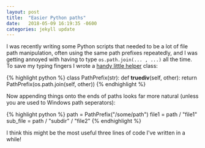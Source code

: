 ```yaml
---
layout: post
title:  "Easier Python paths"
date:   2018-05-09 16:19:35 -0600
categories: jekyll update
---
```


I was recently writing some Python scripts that needed to be a lot of file path
manipulation, often using the same path prefixes repeatedly, and I was getting
annoyed with having to type `os.path.join(... , ...)` all the time. To save my
typing fingers I wrote a [handy little helper](https://gist.github.com/nickovs/cec1e1624b47224e0492d17e30a2addb) class:

{% highlight python %}
class PathPrefix(str):
    def __truediv__(self, other):
        return PathPrefix(os.path.join(self, other))
{% endhighlight %}

Now appending things onto the ends of paths looks far more natural (unless you are used to Windows path seperators):

{% highlight python %}
path = PathPrefix("/some/path")
file1 = path / "file1"
sub_file = path / "subdir" / "file2"
{% endhighlight %}

I think this might be the most useful three lines of code I've written in a while!

